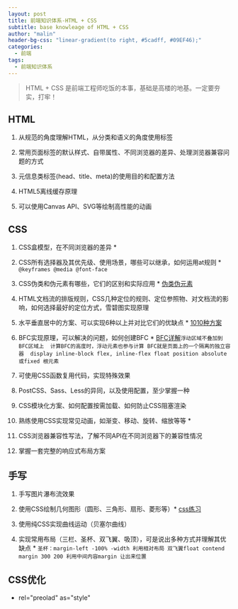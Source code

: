 ```yaml
---
layout: post
title: 前端知识体系-HTML + CSS
subtitle: base knowleage of HTML + CSS
author: "malin"
header-bg-css: "linear-gradient(to right, #5cadff, #09EF46);"
categories:
  - 前端
tags:
  - 前端知识体系
---
```


> HTML + CSS 是前端工程师吃饭的本事，基础是高楼的地基。一定要夯实，打牢！

## HTML

1. 从规范的角度理解HTML，从分类和语义的角度使用标签

2. 常用页面标签的默认样式、自带属性、不同浏览器的差异、处理浏览器兼容问题的方式

3. 元信息类标签(head、title、meta)的使用目的和配置方法

4. HTML5离线缓存原理

5. 可以使用Canvas API、SVG等绘制高性能的动画

## CSS

1. CSS盒模型，在不同浏览器的差异 *

2. CSS所有选择器及其优先级、使用场景，哪些可以继承，如何运用at规则 * `@keyframes @media @font-face`

3. CSS伪类和伪元素有哪些，它们的区别和实际应用 * [伪类伪元素](https://www.jianshu.com/p/7d86345ac877)

4. HTML文档流的排版规则，CSS几种定位的规则、定位参照物、对文档流的影响，如何选择最好的定位方式，雪碧图实现原理

5. 水平垂直居中的方案、可以实现6种以上并对比它们的优缺点 * [1010种方案](https://juejin.im/post/5b9a4477f265da0ad82bf921)

6. BFC实现原理，可以解决的问题，如何创建BFC *  [BFC详解](https://juejin.im/post/59b73d5bf265da064618731d)`浮动区域不叠加到BFC区域上  计算BFC的高度时，浮动元素也参与计算 BFC就是页面上的一个隔离的独立容器  display inline-block flex, inline-flex float position absolute或fixed 根元素`

7. 可使用CSS函数复用代码，实现特殊效果

8. PostCSS、Sass、Less的异同，以及使用配置，至少掌握一种

9. CSS模块化方案、如何配置按需加载、如何防止CSS阻塞渲染

10. 熟练使用CSS实现常见动画，如渐变、移动、旋转、缩放等等 *

11. CSS浏览器兼容性写法，了解不同API在不同浏览器下的兼容性情况

12. 掌握一套完整的响应式布局方案

## 手写

1. 手写图片瀑布流效果

2. 使用CSS绘制几何图形（圆形、三角形、扇形、菱形等）*  [css练习](2019-09-08-css-expriess.md)

3. 使用纯CSS实现曲线运动（贝塞尔曲线）

4. 实现常用布局（三栏、圣杯、双飞翼、吸顶），可是说出多种方式并理解其优缺点 * `圣杯：margin-left -100% -width 利用相对布局 双飞翼float contend margin 300 200 利用中间内容margin 让出来位置`

## CSS优化

- rel="preolad" as="style"